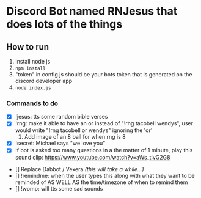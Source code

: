 # Discord Bot named RNJesus that does lots of the things

## How to run
1. Install node js
1. `npm install` 
1. "token" in config.js should be your bots token that is generated on the discord developer app
1. `node index.js`

### Commands to do
- [x] !jesus: tts some random bible verses
- [x] !rng: make it able to have an or instead of "!rng tacobell wendys", user would write "!rng tacobell or wendys" ignoring the 'or'
     1. Add image of an 8 ball for when rng is 8
- [x] !secret: Michael says "we love you"
- [x] If bot is asked too many questions in a the matter of 1 minute, play this sound clip: https://www.youtube.com/watch?v=aWs_tIvG2G8
- [] Replace Dabbot / Vexera <em> (this will take a while...) </em>
- [] !remindme: when the user types this along with what they want to be reminded of AS WELL AS the time/timezone of when to remind them
- [] !womp: will tts some sad sounds
